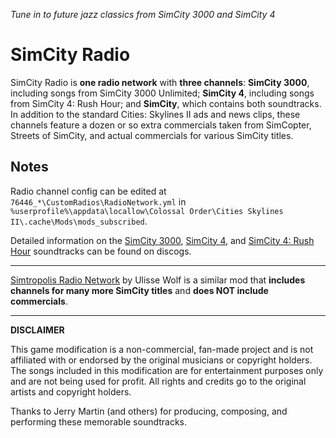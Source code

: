 _Tune in to future jazz classics from SimCity 3000 and SimCity 4_

# SimCity Radio

SimCity Radio is **one radio network** with **three channels**: **SimCity 3000**, including songs from SimCity 3000 Unlimited; **SimCity 4**, including songs from SimCity 4: Rush Hour; and **SimCity**, which contains both soundtracks. In addition to the standard Cities: Skylines II ads and news clips, these channels feature a dozen or so extra commercials taken from SimCopter, Streets of SimCity, and actual commercials for various SimCity titles.

## Notes

Radio channel config can be edited at `76446_*\CustomRadios\RadioNetwork.yml` in `%userprofile%\appdata\locallow\Colossal Order\Cities Skylines II\.cache\Mods\mods_subscribed`.

Detailed information on the [SimCity 3000](https://www.discogs.com/release/5394990-Various-SimCity-3000), [SimCity 4](https://www.discogs.com/release/7964896-Various-SimCity-4), and [SimCity 4: Rush Hour](https://www.discogs.com/release/3849468-Various-SimCity-4-Rush-Hour-Soundtrack) soundtracks can be found on discogs.

---

[Simtropolis Radio Network](https://mods.paradoxplaza.com/mods/76559/Windows) by Ulisse Wolf is a similar mod that **includes channels for many more SimCity titles** and **does NOT include commercials**.

---

**DISCLAIMER**

This game modification is a non-commercial, fan-made project and is not affiliated with or endorsed by the original musicians or copyright holders. The songs included in this modification are for entertainment purposes only and are not being used for profit. All rights and credits go to the original artists and copyright holders.

Thanks to Jerry Martin (and others) for producing, composing, and performing these memorable soundtracks.
